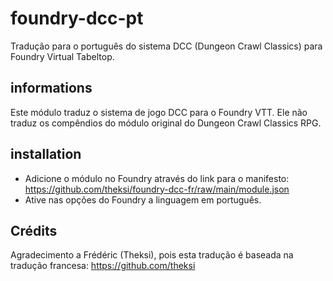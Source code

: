 # foundry-dcc-pt

Tradução para o português do sistema DCC (Dungeon Crawl Classics) para Foundry Virtual Tabeltop.

## informations

Este módulo traduz o sistema de jogo DCC para o Foundry VTT. Ele não traduz os compêndios do módulo original do Dungeon Crawl Classics RPG.

## installation

- Adicione o módulo no Foundry através do link para o manifesto: https://github.com/theksi/foundry-dcc-fr/raw/main/module.json
- Ative nas opções do Foundry a linguagem em português.

## Crédits
Agradecimento a Frédéric (Theksi), pois esta tradução é baseada na tradução francesa: https://github.com/theksi